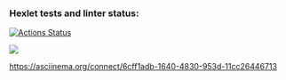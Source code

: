 ### Hexlet tests and linter status:
[![Actions Status](https://github.com/muiann/frontend-project-44/actions/workflows/hexlet-check.yml/badge.svg)](https://github.com/muiann/frontend-project-44/actions)

<a href="https://codeclimate.com/github/muiann/frontend-project-44/maintainability"><img src="https://api.codeclimate.com/v1/badges/a1835ccf2fd446857d9e/maintainability" /></a>

https://asciinema.org/connect/6cff1adb-1640-4830-953d-11cc26446713